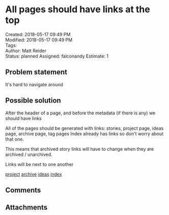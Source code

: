 # All pages should have links at the top

Created: 2018-05-17 09:49 PM  
Modified: 2018-05-17 09:49 PM  
Tags:   
Author: Matt Reider  
Status: planned
Assigned: falconandy 
Estimate: 1

## Problem statement

It's hard to navigate around

## Possible solution

After the header of a page, and before the metadata (if there is any) we should have links

All of the pages should be generated with links: stories, project page, ideas page, archive page, tag pages
Index already has links so don't worry about that one.

This means that archived story links will have to change when they are archived / unarchived.

Links will be next to one another

[project](link) [archive](link) [ideas](link) [index](link)

## Comments


## Attachments
